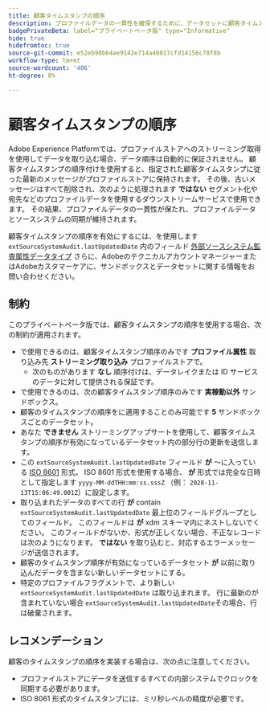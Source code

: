 ```yaml
---
title: 顧客タイムスタンプの順序
description: プロファイルデータの一貫性を確保するために、データセットに顧客タイムスタンプの順序を追加する方法を説明します。
badgePrivateBeta: label="プライベートベータ版" type="Informative"
hide: true
hidefromtoc: true
source-git-commit: e52eb90b64ae9142e714a46017cfd14156c78f8b
workflow-type: tm+mt
source-wordcount: '406'
ht-degree: 0%

---
```



# 顧客タイムスタンプの順序

Adobe Experience Platformでは、プロファイルストアへのストリーミング取得を使用してデータを取り込む場合、データ順序は自動的に保証されません。 顧客タイムスタンプの順序付けを使用すると、指定された顧客タイムスタンプに従った最新のメッセージがプロファイルストアに保持されます。 その後、古いメッセージはすべて削除され、次のように処理されます **ではない** セグメント化や宛先などのプロファイルデータを使用するダウンストリームサービスで使用できます。 その結果、プロファイルデータの一貫性が保たれ、プロファイルデータとソースシステムの同期が維持されます。

顧客タイムスタンプの順序を有効にするには、を使用します `extSourceSystemAudit.lastUpdatedDate` 内のフィールド [外部ソースシステム監査属性データタイプ](../xdm/data-types/external-source-system-audit-attributes.md) さらに、AdobeのテクニカルアカウントマネージャーまたはAdobeカスタマーケアに、サンドボックスとデータセットに関する情報をお問い合わせください。

## 制約

このプライベートベータ版では、顧客タイムスタンプの順序を使用する場合、次の制約が適用されます。

- で使用できるのは、顧客タイムスタンプ順序のみです **プロファイル属性** 取り込み先 **ストリーミング取り込み** プロファイルストアで。
   - 次のものがあります **なし** 順序付けは、データレイクまたは ID サービスのデータに対して提供される保証です。
- で使用できるのは、次の顧客タイムスタンプ順序のみです **実稼動以外** サンドボックス。
- 顧客のタイムスタンプの順序をに適用することのみ可能です **5** サンドボックスごとのデータセット。
- あなた **できません** ストリーミングアップサートを使用して、顧客タイムスタンプの順序が有効になっているデータセット内の部分行の更新を送信します。
- この `extSourceSystemAudit.lastUpdatedDate` フィールド **が** ～に入っている [ISO 8601](https://www.iso.org/iso-8601-date-and-time-format.html) 形式。 ISO 8601 形式を使用する場合、 **が** 形式では完全な日時として指定します `yyyy-MM-ddTHH:mm:ss.sssZ` （例： `2028-11-13T15:06:49.001Z`）に設定します。
- 取り込まれたデータのすべての行 **が** contain `extSourceSystemAudit.lastUpdatedDate` 最上位のフィールドグループとしてのフィールド。 このフィールドは **が** xdm スキーマ内にネストしないでください。 このフィールドがないか、形式が正しくない場合、不正なレコードは次のようになります。 **ではない** を取り込むと、対応するエラーメッセージが送信されます。
- 顧客のタイムスタンプ順序が有効になっているデータセット **が** 以前に取り込んだデータを含まない新しいデータセットにする。
- 特定のプロファイルフラグメントで、より新しい `extSourceSystemAudit.lastUpdatedDate` は取り込まれます。 行に最新のが含まれていない場合 `extSourceSystemAudit.lastUpdatedDate`その場合、行は破棄されます。

## レコメンデーション

顧客のタイムスタンプの順序を実装する場合は、次の点に注意してください。

- プロファイルストアにデータを送信するすべての内部システムでクロックを同期する必要があります。
- ISO 8061 形式のタイムスタンプには、ミリ秒レベルの精度が必要です。
